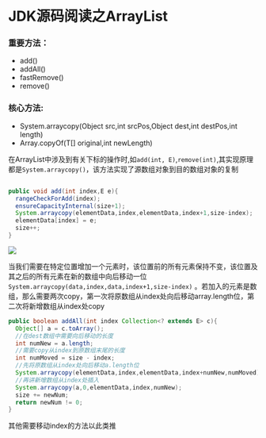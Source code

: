 # JDK源码阅读之ArrayList

### 重要方法：

- add()
- addAll()
- fastRemove()
- remove()

### 核心方法:

- System.arraycopy(Object src,int srcPos,Object dest,int destPos,int length)
- Array.copyOf(T[] original,int newLength)

在ArrayList中涉及到有关下标的操作时,如`add(int, E)`,`remove(int)`,其实现原理都是`System.arraycopy()`，该方法实现了源数组对象到目的数组对象的复制

```java

public void add(int index,E e){
  rangeCheckForAdd(index);
  ensureCapacityInternal(size+1);
  System.arraycopy(elementData,index,elementData,index+1,size-index);
  elementData[index] = e;
  size++;
}
```

![]([MarkdownImages](https://github.com/yungchow/MarkdownImages)/[image](https://github.com/yungchow/MarkdownImages/tree/master/image)/**arraycopy.gif**)

当我们需要在特定位置增加一个元素时，该位置前的所有元素保持不变，该位置及其之后的所有元素在新的数组中向后移动一位`System.arraycopy(data,index,data,index+1,size-index)` 。若加入的元素是数组，那么需要两次copy，第一次将原数组从index处向后移动array.length位，第二次将新增数组从index处copy

```java
public boolean addAll(int index Collection<? extends E> c){
  Object[] a = c.toArray();
  //在dest数组中需要向后移动的长度
  int numNew = a.length;
  //需要copy从index到原数组末尾的长度
  int numMoved = size - index;
  //先将原数组从index处向后移动a.length位
  System.arraycopy(elementData,index,elementData,index+numNew,numMoved);
  //再讲新增数组从index处插入
  System.arraycopy(a,0,elementData,index,numNew);
  size += newNum;
  return newNum != 0;
}
```

其他需要移动index的方法以此类推